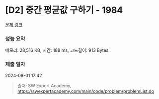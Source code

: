 # [D2] 중간 평균값 구하기 - 1984 

[문제 링크](https://swexpertacademy.com/main/code/problem/problemDetail.do?contestProbId=AV5Pw_-KAdcDFAUq) 

### 성능 요약

메모리: 28,516 KB, 시간: 188 ms, 코드길이: 913 Bytes

### 제출 일자

2024-08-01 17:42



> 출처: SW Expert Academy, https://swexpertacademy.com/main/code/problem/problemList.do